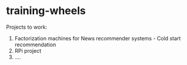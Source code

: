 # training-wheels

Projects to work:
1) Factorization machines for News recommender systems - Cold start recommendation
2) RPi project
3) ....
